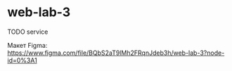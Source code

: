 # web-lab-3
TODO service

Макет Figma: https://www.figma.com/file/BQbS2aT9lMh2FRqnJdeb3h/web-lab-3?node-id=0%3A1
